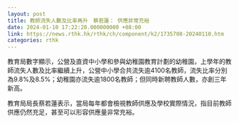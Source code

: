 ```yaml
---
layout: post
title: 教師流失人數及比率再升　蔡若蓮： 供應非常充裕
date: 2024-01-10 17:22:20.000000000 +08:00
link: https://news.rthk.hk/rthk/ch/component/k2/1735708-20240110.htm
categories: rthk
---
```


教育局數字顯示，公營及直資中小學和參與幼稚園教育計劃的幼稚園，上學年的教師流失人數及比率繼續上升，公營中小學合共流失逾4100名教師，流失比率分別為9.8%及8.5%；幼稚園亦流失逾1800名教師；但同時新聘教師人數，亦創三年新高。

教育局局長蔡若蓮表示，當局每年都會檢視教師供應及學校實際情況，指目前教師供應仍然充足，甚至可以形容供應量非常充裕。
